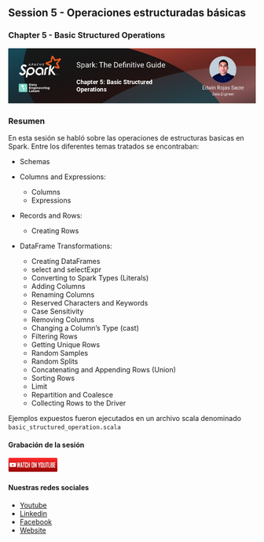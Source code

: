 ## Session 5 - Operaciones estructuradas básicas
### Chapter 5 - Basic Structured Operations

![Banner Session 5](../../assets/banner_session_5.png)

### Resumen
En esta sesión se habló sobre las operaciones de estructuras basicas en Spark. Entre los diferentes temas tratados se encontraban:

* Schemas

* Columns and Expressions:
	* Columns
	* Expressions

* Records and Rows:
	* Creating Rows

* DataFrame Transformations:
	* Creating DataFrames
	* select and selectExpr
	* Converting to Spark Types (Literals)
	* Adding Columns
	* Renaming Columns
	* Reserved Characters and Keywords
	* Case Sensitivity
	* Removing Columns
	* Changing a Column’s Type (cast)
	* Filtering Rows
	* Getting Unique Rows
	* Random Samples
	* Random Splits
	* Concatenating and Appending Rows (Union)
	* Sorting Rows
	* Limit
	* Repartition and Coalesce
	* Collecting Rows to the Driver

Ejemplos expuestos fueron ejecutados en un archivo scala denominado `basic_structured_operation.scala`

#### Grabación de la sesión

[![Watch Session 5](../../assets/youtube.png)](https://www.youtube.com/watch?v=CxnTp5ZDAGE)

#### Nuestras redes sociales
* [Youtube](https://www.youtube.com/channel/UCqFCoUEvxR23ymmih0GD7mQ?sub_confirmation=1 'Subscríbate al canal')
* [Linkedin](https://www.linkedin.com/company/data-engineering-latam/ 'Síganos en Linkedin')
* [Facebook](https://www.facebook.com/dataengineeringlatam/ 'Síganos en Facebook')
* [Website](https://beacons.ai/dataengineeringlatam 'Nuestro website')

